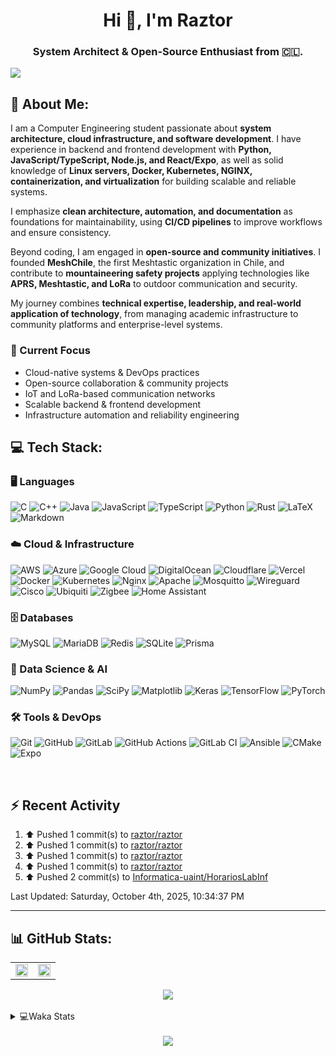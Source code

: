 <h1 align="center">Hi 👋, I'm Raztor</h1>
<h3 align="center">System Architect & Open-Source Enthusiast from 🇨🇱.</h3>


![](https://komarev.com/ghpvc/?username=raztor)
    

## 💫 About Me:
I am a Computer Engineering student passionate about **system architecture, cloud infrastructure, and software development**. I have experience in backend and frontend development with **Python, JavaScript/TypeScript, Node.js, and React/Expo**, as well as solid knowledge of **Linux servers, Docker, Kubernetes, NGINX, containerization, and virtualization** for building scalable and reliable systems.  

I emphasize **clean architecture, automation, and documentation** as foundations for maintainability, using **CI/CD pipelines** to improve workflows and ensure consistency.  

Beyond coding, I am engaged in **open-source and community initiatives**. I founded **MeshChile**, the first Meshtastic organization in Chile, and contribute to **mountaineering safety projects** applying technologies like **APRS, Meshtastic, and LoRa** to outdoor communication and security.  

My journey combines **technical expertise, leadership, and real-world application of technology**, from managing academic infrastructure to community platforms and enterprise-level systems.  

### 🚀 Current Focus  
- Cloud-native systems & DevOps practices  
- Open-source collaboration & community projects  
- IoT and LoRa-based communication networks  
- Scalable backend & frontend development  
- Infrastructure automation and reliability engineering  


## 💻 Tech Stack:

### 🖥️ Languages
![C](https://img.shields.io/badge/c-%2300599C.svg?style=for-the-badge&logo=c&logoColor=white) 
![C++](https://img.shields.io/badge/c++-%2300599C.svg?style=for-the-badge&logo=c%2B%2B&logoColor=white) 
![Java](https://img.shields.io/badge/java-%23ED8B00.svg?style=for-the-badge&logo=openjdk&logoColor=white) 
![JavaScript](https://img.shields.io/badge/javascript-%23323330.svg?style=for-the-badge&logo=javascript&logoColor=%23F7DF1E) 
![TypeScript](https://img.shields.io/badge/typescript-%23007ACC.svg?style=for-the-badge&logo=typescript&logoColor=white) 
![Python](https://img.shields.io/badge/python-3670A0?style=for-the-badge&logo=python&logoColor=ffdd54) 
![Rust](https://img.shields.io/badge/rust-%23000000.svg?style=for-the-badge&logo=rust&logoColor=white) 
![LaTeX](https://img.shields.io/badge/latex-%23008080.svg?style=for-the-badge&logo=latex&logoColor=white) 
![Markdown](https://img.shields.io/badge/markdown-%23000000.svg?style=for-the-badge&logo=markdown&logoColor=white) 

### ☁️ Cloud & Infrastructure
![AWS](https://img.shields.io/badge/AWS-%23FF9900.svg?style=for-the-badge&logo=amazon-aws&logoColor=white) 
![Azure](https://img.shields.io/badge/azure-%230072C6.svg?style=for-the-badge&logo=microsoftazure&logoColor=white) 
![Google Cloud](https://img.shields.io/badge/GoogleCloud-%234285F4.svg?style=for-the-badge&logo=google-cloud&logoColor=white) 
![DigitalOcean](https://img.shields.io/badge/DigitalOcean-%230167ff.svg?style=for-the-badge&logo=digitalOcean&logoColor=white) 
![Cloudflare](https://img.shields.io/badge/Cloudflare-F38020?style=for-the-badge&logo=Cloudflare&logoColor=white) 
![Vercel](https://img.shields.io/badge/vercel-%23000000.svg?style=for-the-badge&logo=vercel&logoColor=white) 
![Docker](https://img.shields.io/badge/docker-%230db7ed.svg?style=for-the-badge&logo=docker&logoColor=white) 
![Kubernetes](https://img.shields.io/badge/kubernetes-%23326ce5.svg?style=for-the-badge&logo=kubernetes&logoColor=white) 
![Nginx](https://img.shields.io/badge/nginx-%23009639.svg?style=for-the-badge&logo=nginx&logoColor=white) 
![Apache](https://img.shields.io/badge/apache-%23D42029.svg?style=for-the-badge&logo=apache&logoColor=white) 
![Mosquitto](https://img.shields.io/badge/mosquitto-%233C5280.svg?style=for-the-badge&logo=eclipsemosquitto&logoColor=white) 
![Wireguard](https://img.shields.io/badge/wireguard-%2388171A.svg?style=for-the-badge&logo=wireguard&logoColor=white) 
![Cisco](https://img.shields.io/badge/cisco-%23049fd9.svg?style=for-the-badge&logo=cisco&logoColor=black) 
![Ubiquiti](https://img.shields.io/badge/ubiquiti-%230559C9.svg?style=for-the-badge&logo=ubiquiti&logoColor=white) 
![Zigbee](https://img.shields.io/badge/zigbee-%23EB0443.svg?style=for-the-badge&logo=zigbee&logoColor=white) 
![Home Assistant](https://img.shields.io/badge/home%20assistant-%2341BDF5.svg?style=for-the-badge&logo=home-assistant&logoColor=white) 

### 🗄️ Databases
![MySQL](https://img.shields.io/badge/mysql-4479A1.svg?style=for-the-badge&logo=mysql&logoColor=white) 
![MariaDB](https://img.shields.io/badge/MariaDB-003545?style=for-the-badge&logo=mariadb&logoColor=white) 
![Redis](https://img.shields.io/badge/redis-%23DD0031.svg?style=for-the-badge&logo=redis&logoColor=white) 
![SQLite](https://img.shields.io/badge/sqlite-%2307405e.svg?style=for-the-badge&logo=sqlite&logoColor=white) 
![Prisma](https://img.shields.io/badge/Prisma-3982CE?style=for-the-badge&logo=Prisma&logoColor=white) 

### 🤖 Data Science & AI
![NumPy](https://img.shields.io/badge/numpy-%23013243.svg?style=for-the-badge&logo=numpy&logoColor=white) 
![Pandas](https://img.shields.io/badge/pandas-%23150458.svg?style=for-the-badge&logo=pandas&logoColor=white) 
![SciPy](https://img.shields.io/badge/SciPy-%230C55A5.svg?style=for-the-badge&logo=scipy&logoColor=%white) 
![Matplotlib](https://img.shields.io/badge/Matplotlib-%23ffffff.svg?style=for-the-badge&logo=Matplotlib&logoColor=black) 
![Keras](https://img.shields.io/badge/Keras-%23D00000.svg?style=for-the-badge&logo=Keras&logoColor=white) 
![TensorFlow](https://img.shields.io/badge/TensorFlow-%23FF6F00.svg?style=for-the-badge&logo=TensorFlow&logoColor=white) 
![PyTorch](https://img.shields.io/badge/PyTorch-%23EE4C2C.svg?style=for-the-badge&logo=PyTorch&logoColor=white) 

### 🛠️ Tools & DevOps
![Git](https://img.shields.io/badge/git-%23F05033.svg?style=for-the-badge&logo=git&logoColor=white) 
![GitHub](https://img.shields.io/badge/github-%23121011.svg?style=for-the-badge&logo=github&logoColor=white) 
![GitLab](https://img.shields.io/badge/gitlab-%23181717.svg?style=for-the-badge&logo=gitlab&logoColor=white) 
![GitHub Actions](https://img.shields.io/badge/github%20actions-%232671E5.svg?style=for-the-badge&logo=githubactions&logoColor=white) 
![GitLab CI](https://img.shields.io/badge/gitlab%20CI-%23181717.svg?style=for-the-badge&logo=gitlab&logoColor=white) 
![Ansible](https://img.shields.io/badge/ansible-%231A1918.svg?style=for-the-badge&logo=ansible&logoColor=white) 
![CMake](https://img.shields.io/badge/CMake-%23008FBA.svg?style=for-the-badge&logo=cmake&logoColor=white) 
![Expo](https://img.shields.io/badge/expo-1C1E24?style=for-the-badge&logo=expo&logoColor=#D04A37) 


<br/>  


## :zap: Recent Activity

<!--RECENT_ACTIVITY:start-->
1. ⬆️ Pushed 1 commit(s) to [raztor/raztor](https://github.com/raztor/raztor)
2. ⬆️ Pushed 1 commit(s) to [raztor/raztor](https://github.com/raztor/raztor)
3. ⬆️ Pushed 1 commit(s) to [raztor/raztor](https://github.com/raztor/raztor)
4. ⬆️ Pushed 1 commit(s) to [raztor/raztor](https://github.com/raztor/raztor)
5. ⬆️ Pushed 2 commit(s) to [Informatica-uaint/HorariosLabInf](https://github.com/Informatica-uaint/HorariosLabInf)
<!--RECENT_ACTIVITY:end-->

<!--RECENT_ACTIVITY:last_update-->
Last Updated: Saturday, October 4th, 2025, 10:34:37 PM
<!--RECENT_ACTIVITY:last_update_end-->

---



## 📊 GitHub Stats:
<table><tr><td valign="top" width="50%">

<div align="center"><img src="https://readme-stats-rouge-eight.vercel.app/api?username=raztor&show_icons=true&count_private=true&hide_border=true&theme=github_dark" align="center" style="width: 100%" /></div>

</td><td valign="top" width="50%">
<div align="center"><img src="https://readme-stats-rouge-eight.vercel.app/api/top-langs/?username=raztor&hide_border=true&layout=compact&theme=github_dark" align="center" style="width: 100%" /></div>
</td></tr></table>    

<div align="center">
  <img src="https://nirzak-streak-stats.vercel.app/?user=raztor&theme=dark&hide_border=false" />
</div>


<br/>  

<details>
<summary> 💻Waka Stats</summary>
<br>
  
 <!--START_SECTION:waka-->
![Code Time](http://img.shields.io/badge/Code%20Time-469%20hrs%2016%20mins-blue)

![Lines of code](https://img.shields.io/badge/From%20Hello%20World%20I%27ve%20Written-619.0%20thousand%20lines%20of%20code-blue)

**I'm a Night 🦉** 

```text
🌞 Morning                98 commits          ███░░░░░░░░░░░░░░░░░░░░░░   11.15 % 
🌆 Daytime                252 commits         ███████░░░░░░░░░░░░░░░░░░   28.67 % 
🌃 Evening                346 commits         ██████████░░░░░░░░░░░░░░░   39.36 % 
🌙 Night                  183 commits         █████░░░░░░░░░░░░░░░░░░░░   20.82 % 
```


📊 **This Week I Spent My Time On** 

```text
💬 Programming Languages: 
TypeScript               7 hrs 23 mins       █████████████░░░░░░░░░░░░   50.36 % 
JSON                     1 hr 34 mins        ███░░░░░░░░░░░░░░░░░░░░░░   10.78 % 
YAML                     1 hr 26 mins        ██░░░░░░░░░░░░░░░░░░░░░░░   09.82 % 
Text                     1 hr 12 mins        ██░░░░░░░░░░░░░░░░░░░░░░░   08.25 % 
Markdown                 57 mins             ██░░░░░░░░░░░░░░░░░░░░░░░   06.54 % 

🔥 Editors: 
IntelliJ IDEA            10 hrs 42 mins      ██████████████████░░░░░░░   73.01 % 
PyCharm                  3 hrs 39 mins       ██████░░░░░░░░░░░░░░░░░░░   24.91 % 
WebStorm                 18 mins             █░░░░░░░░░░░░░░░░░░░░░░░░   02.08 % 

🐱‍💻 Projects: 
Expo-Deportes            10 hrs 42 mins      ██████████████████░░░░░░░   73.01 % 
Modelo_Testing_Fiscalia  2 hrs 28 mins       ████░░░░░░░░░░░░░░░░░░░░░   16.81 % 
bridge-openvpn           1 hr 10 mins        ██░░░░░░░░░░░░░░░░░░░░░░░   08.03 % 
ghisella                 18 mins             █░░░░░░░░░░░░░░░░░░░░░░░░   02.08 % 
Algebra-Lineal-Tareas    0 secs              ░░░░░░░░░░░░░░░░░░░░░░░░░   00.07 % 

💻 Operating System: 
Mac                      14 hrs 40 mins      █████████████████████████   100.00 % 
```


 Last Updated on 29/09/2025 18:46:13 UTC
<!--END_SECTION:waka-->

</details>



<!-- BLOG-POST-LIST:START -->  

<!-- BLOG-POST-LIST:END -->  

<br/>  

<div align="center"><img src="https://spotify-github-profile.kittinanx.com/api/view?uid=benjaxsp&cover_image=true&theme=novatorem&bar_color=53b14f&bar_color_cover=true" /></div>  


<br/>  

<br/>  

<br />
